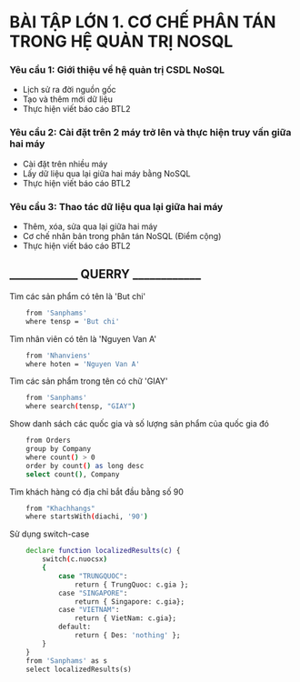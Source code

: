 # BÀI TẬP LỚN 1. CƠ CHẾ PHÂN TÁN TRONG HỆ QUẢN TRỊ NOSQL

### Yêu cầu 1: Giới thiệu về hệ quản trị CSDL NoSQL
* Lịch sử ra đời nguồn gốc
* Tạo và thêm mới dữ liệu
* Thực hiện viết báo cáo BTL2

### Yêu cầu 2: Cài đặt trên 2 máy trở lên và thực hiện truy vấn giữa hai máy
* Cài đặt trên nhiều máy
* Lấy dữ liệu qua lại giữa hai máy bằng NoSQL
* Thực hiện viết báo cáo BTL2

### Yêu cầu 3: Thao tác dữ liệu qua lại giữa hai máy
* Thêm, xóa, sửa qua lại giữa hai máy
* Cơ chế nhân bản trong phân tán  NoSQL (Điểm cộng) 
* Thực hiện viết báo cáo BTL2

## ____________ QUERRY ____________

Tìm các sản phẩm có tên là 'But chi'
    
```bash
    from 'Sanphams'
    where tensp = 'But chi'
```

Tìm nhân viên có tên là 'Nguyen Van A'

```bash
    from 'Nhanviens'
    where hoten = 'Nguyen Van A'
```

Tìm các sản phẩm trong tên có chữ 'GIAY'
    
```bash
    from 'Sanphams'
    where search(tensp, "GIAY")
```

Show danh sách các quốc gia và số lượng sản phẩm của quốc gia đó

```bash
    from Orders
    group by Company
    where count() > 0
    order by count() as long desc
    select count(), Company
```

Tìm khách hàng có địa chỉ bắt đầu bằng số 90

```bash
    from "Khachhangs"
    where startsWith(diachi, '90')
```

Sử dụng switch-case

```bash
    declare function localizedResults(c) {
        switch(c.nuocsx)
        {
            case "TRUNGQUOC":
                return { TrungQuoc: c.gia };
            case "SINGAPORE":
                return { Singapore: c.gia};
            case "VIETNAM":
                return { VietNam: c.gia};
            default:
                return { Des: 'nothing' };
        }
    }
    from 'Sanphams' as s
    select localizedResults(s)
```


